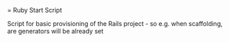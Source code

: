 = Ruby Start Script

Script for basic provisioning of the Rails project - so e.g. when scaffolding, are generators will be already set
